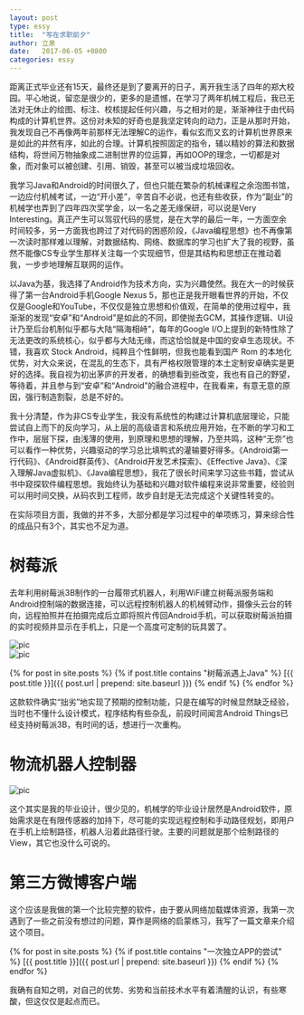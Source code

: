 ```yaml
---
layout: post
type: essy
title:  "写在求职前夕"
author: 立泉
date:   2017-06-05 +0800
categories: essy
---
```


距离正式毕业还有15天，最终还是到了要离开的日子，离开我生活了四年的郑大校园。平心地说，留恋是很少的，更多的是遗憾，在学习了两年机械工程后，我已无法对无休止的绘图、标注、校核提起任何兴趣，与之相对的是，渐渐神往于由代码构成的计算机世界。这份对未知的好奇也是我坚定转向的动力，正是从那时开始，我发现自己不再像两年前那样无法理解C的运作，看似玄而又玄的计算机世界原来是如此的井然有序，如此的合理。计算机按照固定的指令，辅以精妙的算法和数据结构，将世间万物抽象成二进制世界的位运算，再如OOP的理念，一切都是对象，而对象可以被创建、引用、销毁，甚至可以被当成垃圾回收。

我学习Java和Android的时间很久了，但也只能在繁杂的机械课程之余泡图书馆，一边应付机械考试，一边“开小差”，辛苦自不必说，也还有些收获，作为“副业”的机械学也弄到了四年四次奖学金，以一名之差无缘保研，可以说是Very Interesting。真正产生可以驾驭代码的感觉，是在大学的最后一年，一方面空余时间较多，另一方面我也跨过了对代码的困惑阶段，《Java编程思想》也不再像第一次读时那样难以理解，对数据结构、网络、数据库的学习也扩大了我的视野，虽然不能像CS专业学生那样关注每一个实现细节，但是其结构和思想正在推动着我，一步步地理解互联网的运作。

以Java为基，我选择了Android作为技术方向，实为兴趣使然。我在大一的时候获得了第一台Android手机Google Nexus 5，那也正是我开眼看世界的开始，不仅仅是Google和YouTube，不仅仅是独立思想和价值观，在简单的使用过程中，我渐渐的发现“安卓”和“Android”是如此的不同，即使抛去GCM，其操作逻辑、UI设计乃至后台机制似乎都与大陆“隔海相峙”，每年的Google I/O上提到的新特性除了无法更改的系统核心，似乎都与大陆无缘，而这恰恰就是中国的安卓生态现状。不错，我喜欢 Stock Android，纯粹且个性鲜明，但我也能看到国产 Rom 的本地化优势，对大众来说，在混乱的生态下，具有严格权限管理的本土定制安卓确实是更好的选择。我自视为初出茅庐的开发者，的确想看到些改变，我也有自己的野望，等待着，并且参与到“安卓”和“Android”的融合进程中，在我看来，有意无意的原因，强行制造割裂，总是不好的。

我十分清楚，作为非CS专业学生，我没有系统性的构建过计算机底层理论，只能尝试自上而下的反向学习，从上层的高级语言和系统应用开始，在不断的学习和工作中，层层下探，由浅薄的使用，到原理和思想的理解，乃至共鸣，这种“无奈”也可以看作一种优势，兴趣驱动的学习总比填鸭式的灌输要好得多。《Android第一行代码》、《Android群英传》、《Android开发艺术探索》、《Effective Java》、《深入理解Java虚拟机》、《Java编程思想》，我花了很长时间来学习这些书籍，尝试从书中窥探软件编程思想。我始终认为基础和兴趣对软件编程来说非常重要，经验则可以用时间交换，从码农到工程师，故步自封是无法完成这个关键性转变的。

在实际项目方面，我做的并不多，大部分都是学习过程中的单项练习，算来综合性的成品只有3个，其实也不足为道。

# 树莓派

去年利用树莓派3B制作的一台履带式机器人，利用WiFi建立树莓派服务端和Android控制端的数据连接，可以远程控制机器人的机械臂动作，摄像头云台的转向，远程拍照并在拍摄完成后立即将照片传回Android手机，可以获取树莓派拍摄的实时视频并显示在手机上，只是一个高度可定制的玩具罢了。

<div class="row">
    <div class="col s8">
        <img class="materialboxed responsive-img" src="https://apqx.oss-cn-hangzhou.aliyuncs.com/blog/pic/pi_robot_01.jpg" alt="pic">
    </div>
    <div class="col s4">
        <img class="materialboxed responsive-img" src="https://apqx.oss-cn-hangzhou.aliyuncs.com/blog/pic/pi_controller.png" alt="pic">
    </div>
</div>

{% for post in site.posts %}
{% if post.title contains "树莓派遇上Java" %}
[{{ post.title }}]({{ post.url | prepend: site.baseurl }})
{% endif %}
{% endfor %}

这款软件确实“拙劣”地实现了预期的控制功能，只是在编写的时候显然缺乏经验，当时也不懂什么设计模式，程序结构有些杂乱，前段时间闻言Android Things已经支持树莓派3B，有时间的话，想进行一次重构。

# 物流机器人控制器

<img class="materialboxed responsive-img" src="https://apqx.oss-cn-hangzhou.aliyuncs.com/blog/pic/seek_node.gif" alt="pic">

这个其实是我的毕业设计，很少见的，机械学的毕业设计居然是Android软件，原始需求是在有限传感器的加持下，尽可能的实现远程控制和手动路径规划，即用户在手机上绘制路径，机器人沿着此路径行驶。主要的问题就是那个绘制路径的View，其它也没什么可说的。

# 第三方微博客户端

这个应该是我做的第一个比较完整的软件，由于要从网络加载媒体资源，我第一次遇到了一些之前没有想过的问题，算作是网络的启蒙练习，我写了一篇文章来介绍这个项目。

{% for post in site.posts %}
{% if post.title contains "一次独立APP的尝试" %}
[{{ post.title }}]({{ post.url | prepend: site.baseurl }})
{% endif %}
{% endfor %}

我确有自知之明，对自己的优势、劣势和当前技术水平有着清醒的认识，有些寒酸，但这仅仅是起点而已。